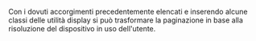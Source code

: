 Con i dovuti accorgimenti precedentemente elencati e inserendo alcune classi delle utilità display si può trasformare la paginazione in base alla risoluzione del dispositivo in uso dell'utente.
